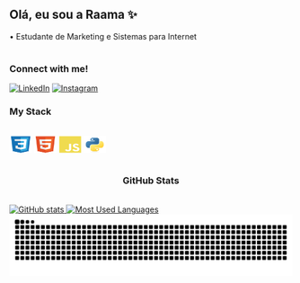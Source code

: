 ## Olá, eu sou a Raama ✨
• Estudante de Marketing e Sistemas para Internet

#
<img align="right" alt="" height="190px" src="./src/study.gif">

<h3 align="left">Connect with me!</h3>

[![LinkedIn](https://img.shields.io/badge/-LinkedIn-000?style=for-the-badge&logo=linkedin&logoColor=FF00F6&color:FFF)](https://www.linkedin.com/in/raama-jordão-958a18186/)
[![Instagram](https://img.shields.io/badge/-Instagram-000?style=for-the-badge&logo=instagram&logoColor=FF00F6&color:FFF)](https://instagram.com/raamajordao/)

<h3 align="left">My Stack</h3>
<div style="display: inline_block"><br>
  <img align="center" alt="Raama-CSS" height="30" width="40" src="https://raw.githubusercontent.com/devicons/devicon/master/icons/css3/css3-original.svg">
  <img align="center" alt="Raama-HTML" height="30" width="40" src="https://raw.githubusercontent.com/devicons/devicon/master/icons/html5/html5-original.svg">
  <img align="center" alt="Raama-Js" height="30" width="40" src="https://raw.githubusercontent.com/devicons/devicon/master/icons/javascript/javascript-plain.svg">
  <img align="center" alt="Raama-Python" height="30" width="40" src="https://raw.githubusercontent.com/devicons/devicon/master/icons/python/python-original.svg">
</div>

#

<vdiv style="text-align: center;" align="center">
  <h3>GitHub Stats</h3>
  <br>
  <a href="https://github.com/raamajordao">
  <img src="https://github-readme-stats-git-masterrstaa-rickstaa.vercel.app/api?username=raamajordao&hide_title=true&show_icons=true&include_all_commits=false&count_private=true&line_height=25&hide=issues&bg_color=000&title_color=FF00F6&text_color=FFF&border_radius=3&border_color=36123c&icon_color=FF00F6&theme=jolly" alt="GitHub stats">
  <img src="https://github-readme-stats-git-masterrstaa-rickstaa.vercel.app/api/top-langs/?username=raamajordao&line_height=10&card_width=290&layout=compact&hide_title=false&count_private=true&langs_count=4&show_icons=true&title_color=FF00F6&hide=html,scss,less&bg_color=000&text_color=8B8B8B&border_radius=3&border_color=561760&count_private=true" alt="Most Used Languages">
  </a>

</div>
    
<picture align="center">
  <source media="(prefers-color-scheme: dark)" srcset="https://raw.githubusercontent.com/raamajordao/raamajordao/output/github-contribution-grid-snake-dark.svg">
  <source media="(prefers-color-scheme: light)" srcset="https://raw.githubusercontent.com/raamajordao/raamajordao/output/github-contribution-grid-snake-dark.svg">
  <img align="center" alt="github contribution grid snake animation" src="https://raw.githubusercontent.com/raamajordao/raamajordao/output/github-contribution-grid-snake.svg">
</picture>
